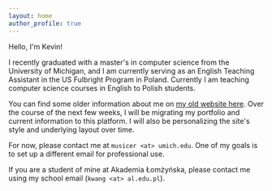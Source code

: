 ```yaml
---
layout: home
author_profile: true
---
```


Hello, I'm Kevin!

I recently graduated with a master's in computer science from the University of Michigan, and I am currently serving as an English Teaching Assistant in the US Fulbright Program in Poland. Currently I am teaching computer science courses in English to Polish students.

You can find some older information about me on [my old website here](https://www.michiganmusicer.com/). Over the course of the next few weeks, I will be migrating my portfolio and current information to this platform. I will also be personalizing the site's style and underlying layout over time.

For now, please contact me at `musicer <at> umich.edu`. One of my goals is to set up a different email for professional use.

If you are a student of mine at Akademia Łomżyńska, please contact me using my school email (`kwang <at> al.edu.pl`).
